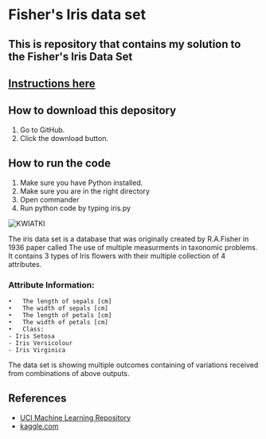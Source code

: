 # Fisher's Iris data set
## This is repository that contains my solution to the Fisher's Iris Data Set 
## [Instructions here](https://github.com/ianmcloughlin/project-pands/raw/master/project.pdf)

## How to download this depository  

1. Go to GitHub.
2. Click the download button.

## How to run the code

1. Make sure you have Python installed.
2. Make sure you are in the right directory
3. Open commander
4. Run python code by typing iris.py

![KWIATKI](https://user-images.githubusercontent.com/47505151/56806631-625ec480-6824-11e9-9108-665023156900.PNG)

The iris data set is a database that was originally created by R.A.Fisher in 1936 paper called The use of multiple measurments in taxonomic problems. It contains 3 types of Iris flowers with their multiple collection of 4 attributes.

### Attribute Information: 
    •	The length of sepals [cm]
    •	The width of sepals [cm]
    •	The length of petals [cm]
    •	The width of petals [cm]
    •	Class:
    - Iris Setosa
    - Iris Versicolour
    - Iris Virginica

The data set is showing multiple outcomes containing of variations received from combinations of above outputs.




## References

- [UCI Machine Learning Repository](http://archive.ics.uci.edu/ml/datasets/Iris)
- [kaggle.com](https://www.kaggle.com/lalitharajesh/iris-dataset-exploratory-data-analysis)

